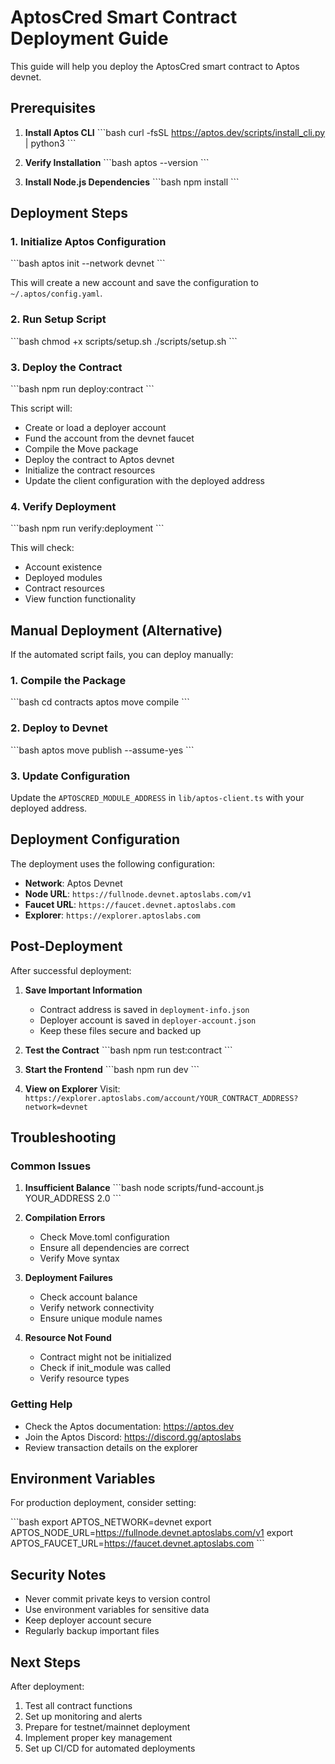 # AptosCred Smart Contract Deployment Guide

This guide will help you deploy the AptosCred smart contract to Aptos devnet.

## Prerequisites

1. **Install Aptos CLI**
   \`\`\`bash
   curl -fsSL https://aptos.dev/scripts/install_cli.py | python3
   \`\`\`

2. **Verify Installation**
   \`\`\`bash
   aptos --version
   \`\`\`

3. **Install Node.js Dependencies**
   \`\`\`bash
   npm install
   \`\`\`

## Deployment Steps

### 1. Initialize Aptos Configuration

\`\`\`bash
aptos init --network devnet
\`\`\`

This will create a new account and save the configuration to `~/.aptos/config.yaml`.

### 2. Run Setup Script

\`\`\`bash
chmod +x scripts/setup.sh
./scripts/setup.sh
\`\`\`

### 3. Deploy the Contract

\`\`\`bash
npm run deploy:contract
\`\`\`

This script will:
- Create or load a deployer account
- Fund the account from the devnet faucet
- Compile the Move package
- Deploy the contract to Aptos devnet
- Initialize the contract resources
- Update the client configuration with the deployed address

### 4. Verify Deployment

\`\`\`bash
npm run verify:deployment
\`\`\`

This will check:
- Account existence
- Deployed modules
- Contract resources
- View function functionality

## Manual Deployment (Alternative)

If the automated script fails, you can deploy manually:

### 1. Compile the Package

\`\`\`bash
cd contracts
aptos move compile
\`\`\`

### 2. Deploy to Devnet

\`\`\`bash
aptos move publish --assume-yes
\`\`\`

### 3. Update Configuration

Update the `APTOSCRED_MODULE_ADDRESS` in `lib/aptos-client.ts` with your deployed address.

## Deployment Configuration

The deployment uses the following configuration:

- **Network**: Aptos Devnet
- **Node URL**: `https://fullnode.devnet.aptoslabs.com/v1`
- **Faucet URL**: `https://faucet.devnet.aptoslabs.com`
- **Explorer**: `https://explorer.aptoslabs.com`

## Post-Deployment

After successful deployment:

1. **Save Important Information**
   - Contract address is saved in `deployment-info.json`
   - Deployer account is saved in `deployer-account.json`
   - Keep these files secure and backed up

2. **Test the Contract**
   \`\`\`bash
   npm run test:contract
   \`\`\`

3. **Start the Frontend**
   \`\`\`bash
   npm run dev
   \`\`\`

4. **View on Explorer**
   Visit: `https://explorer.aptoslabs.com/account/YOUR_CONTRACT_ADDRESS?network=devnet`

## Troubleshooting

### Common Issues

1. **Insufficient Balance**
   \`\`\`bash
   node scripts/fund-account.js YOUR_ADDRESS 2.0
   \`\`\`

2. **Compilation Errors**
   - Check Move.toml configuration
   - Ensure all dependencies are correct
   - Verify Move syntax

3. **Deployment Failures**
   - Check account balance
   - Verify network connectivity
   - Ensure unique module names

4. **Resource Not Found**
   - Contract might not be initialized
   - Check if init_module was called
   - Verify resource types

### Getting Help

- Check the Aptos documentation: https://aptos.dev
- Join the Aptos Discord: https://discord.gg/aptoslabs
- Review transaction details on the explorer

## Environment Variables

For production deployment, consider setting:

\`\`\`bash
export APTOS_NETWORK=devnet
export APTOS_NODE_URL=https://fullnode.devnet.aptoslabs.com/v1
export APTOS_FAUCET_URL=https://faucet.devnet.aptoslabs.com
\`\`\`

## Security Notes

- Never commit private keys to version control
- Use environment variables for sensitive data
- Keep deployer account secure
- Regularly backup important files

## Next Steps

After deployment:
1. Test all contract functions
2. Set up monitoring and alerts
3. Prepare for testnet/mainnet deployment
4. Implement proper key management
5. Set up CI/CD for automated deployments

